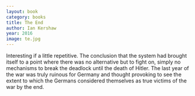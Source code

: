 ```yaml
---
layout: book
category: books
title: The End
author: Ian Kershaw
year: 2016
image: te.jpg
---
```

Interesting if a little repetitive.  The conclusion  that the system had brought itself to a point where there was no alternative but to fight on, simply no mechanisms to break the deadlock until the death of Hitler.  The last year of the war was truly ruinous for Germany and thought provoking to see the extent to which the Germans considered themselves as true victims of the war by the end.
